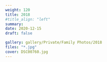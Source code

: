 ```yaml
---
weight: 120
title: 2018
#title_align: "left"
summary: 
date: 2020-12-15
draft: false

gallery: gallery/Private/Family Photos/2018
files: "*.jpg"
cover: DSC00760.jpg
---
```


